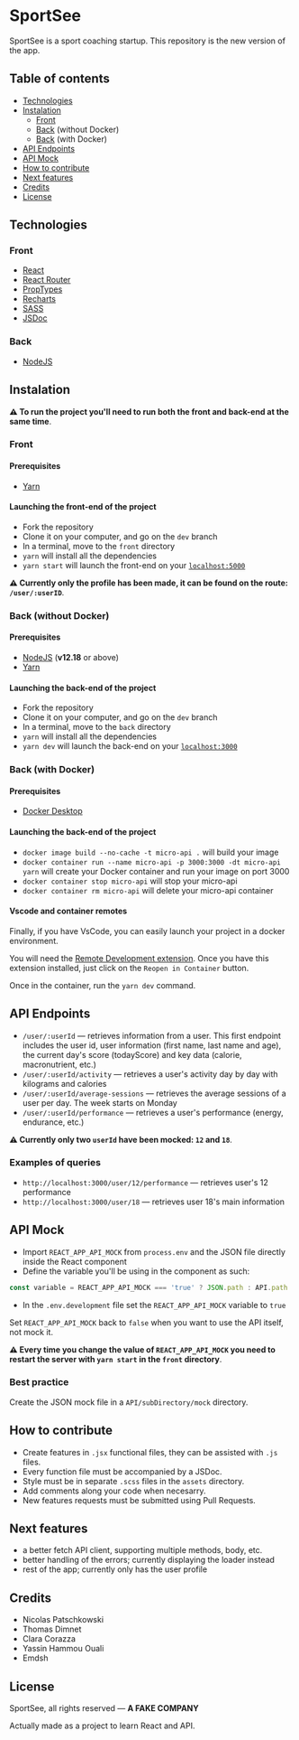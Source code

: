 # SportSee

SportSee is a sport coaching startup.
This repository is the new version of the app.

## Table of contents

- [Technologies](#technologies)
- [Instalation](#instalation)
  - [Front](#front-1)
  - [Back](#back-without-docker) (without Docker)
  - [Back](#back-with-docker) (with Docker)
- [API Endpoints](#api-endpoints)
- [API Mock](#api-mock)
- [How to contribute](#how-to-contribute)
- [Next features](#next-features)
- [Credits](#credits)
- [License](#license)

## Technologies
### Front

- [React](https://reactjs.org)
- [React Router](https://reactrouter.com)
- [PropTypes](https://reactjs.org/docs/typechecking-with-proptypes.html)
- [Recharts](https://recharts.org)
- [SASS](https://sass-lang.com)
- [JSDoc](https://jsdoc.app/index.html)

### Back

- [NodeJS](https://nodejs.org)

## Instalation

**⚠️ To run the project you'll need to run both the front and back-end at the same time**.

### Front
#### Prerequisites
- [Yarn](https://yarnpkg.com/)
#### Launching the front-end of the project

- Fork the repository
- Clone it on your computer, and go on the `dev` branch
- In a terminal, move to the `front` directory
- `yarn` will install all the dependencies
- `yarn start` will launch the front-end on your [`localhost:5000`](http://localhost:5000)

**⚠️ Currently only the profile has been made, it can be found on the route: `/user/:userID`**.

### Back (without Docker)
#### Prerequisites

- [NodeJS](https://nodejs.org/en/) (**v12.18** or above)
- [Yarn](https://yarnpkg.com/)

#### Launching the back-end of the project

- Fork the repository
- Clone it on your computer, and go on the `dev` branch
- In a terminal, move to the `back` directory
- `yarn` will install all the dependencies
- `yarn dev` will launch the back-end on your [`localhost:3000`](http://localhost:3000)

### Back (with Docker)
#### Prerequisites

- [Docker Desktop](https://www.docker.com/products/docker-desktop)

#### Launching the back-end of the project

- `docker image build --no-cache -t micro-api .` will build your image
- `docker container run --name micro-api -p 3000:3000 -dt micro-api yarn` will create your Docker container and run your image on port 3000
- `docker container stop micro-api` will stop your micro-api
- `docker container rm micro-api` will delete your micro-api container

#### Vscode and container remotes

Finally, if you have VsCode, you can easily launch your project in a docker environment.

You will need the [Remote Development extension](https://marketplace.visualstudio.com/items?itemName=ms-vscode-remote.vscode-remote-extensionpack). Once you have this extension installed, just click on the `Reopen in Container` button.

Once in the container, run the `yarn dev` command.

## API Endpoints

- `/user/:userId` — retrieves information from a user. This first endpoint includes the user id, user information (first name, last name and age), the current day's score (todayScore) and key data (calorie, macronutrient, etc.)
- `/user/:userId/activity` — retrieves a user's activity day by day with kilograms and calories
- `/user/:userId/average-sessions` — retrieves the average sessions of a user per day. The week starts on Monday
- `/user/:userId/performance` — retrieves a user's performance (energy, endurance, etc.)


**⚠️ Currently only two `userId` have been mocked: `12` and `18`**.

### Examples of queries

- `http://localhost:3000/user/12/performance` — retrieves user's 12 performance
- `http://localhost:3000/user/18` — retrieves user 18's main information

## API Mock

 - Import `REACT_APP_API_MOCK` from `process.env` and the JSON file directly inside the React component
 - Define the variable you'll be using in the component as such:
```javascript
const variable = REACT_APP_API_MOCK === 'true' ? JSON.path : API.path
```
- In the `.env.development` file set the `REACT_APP_API_MOCK` variable to `true`

Set `REACT_APP_API_MOCK` back to `false` when you want to use the API itself, not mock it.

**⚠️ Every time you change the value of `REACT_APP_API_MOCK` you need to restart the server with `yarn start` in the `front` directory**.

### Best practice

Create the JSON mock file in a `API/subDirectory/mock` directory.

## How to contribute

- Create features in `.jsx` functional files, they can be assisted with `.js` files.
- Every function file must be accompanied by a JSDoc.
- Style must be in separate `.scss` files in the `assets` directory.
- Add comments along your code when necesarry.
- New features requests must be submitted using Pull Requests.

## Next features

- a better fetch API client, supporting multiple methods, body, etc.
- better handling of the errors; currently displaying the loader instead
- rest of the app; currently only has the user profile

## Credits

- Nicolas Patschkowski
- Thomas Dimnet
- Clara Corazza
- Yassin Hammou Ouali
- Emdsh

## License

SportSee, all rights reserved — **A FAKE COMPANY**

Actually made as a project to learn React and API.